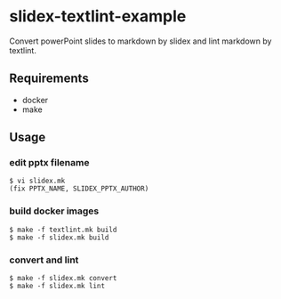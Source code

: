 # slidex-textlint-example

Convert powerPoint slides to markdown by slidex and lint markdown by textlint.

## Requirements

- docker
- make

## Usage

### edit pptx filename

```
$ vi slidex.mk
(fix PPTX_NAME, SLIDEX_PPTX_AUTHOR)
```

### build docker images

```
$ make -f textlint.mk build
$ make -f slidex.mk build
```

### convert and lint

```
$ make -f slidex.mk convert
$ make -f slidex.mk lint
```
